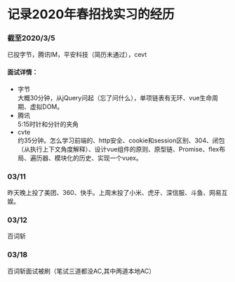 # 记录2020年春招找实习的经历
### 截至2020/3/5
已投字节，腾讯IM，平安科技（简历未通过），cevt
#### 面试详情： 
* 字节  
大概30分钟，从jQuery问起（忘了问什么），单项链表有无环、vue生命周期、虚拟DOM。
* 腾讯  
5:15时针和分针的夹角
* cvte  
约35分钟。怎么学习前端的、http安全、cookie和session区别、304、闭包（从执行上下文角度解释）、设计vue组件的原则、原型链、Promise、flex布局、遍历器、模块化的历史、实现一个vuex。
### 03/11 
昨天晚上投了美团、360、快手。上周末投了小米、虎牙、深信服、斗鱼、网易互娱。
### 03/12
百词斩
### 03/18
百词斩面试被刷（笔试三道都没AC,其中两道本地AC）